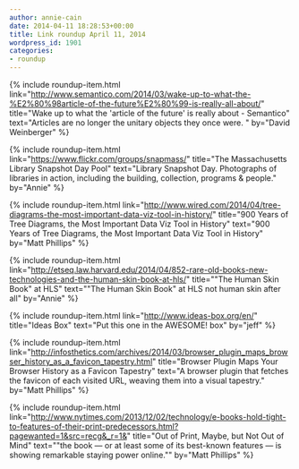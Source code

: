 ```yaml
---
author: annie-cain
date: 2014-04-11 18:28:53+00:00
title: Link roundup April 11, 2014
wordpress_id: 1901
categories:
- roundup
---
```


{% include roundup-item.html
  link="http://www.semantico.com/2014/03/wake-up-to-what-the-%E2%80%98article-of-the-future%E2%80%99-is-really-all-about/"
  title="Wake up to what the 'article of the future' is really about - Semantico"
  text="Articles are no longer the unitary objects they once were. "
  by="David Weinberger"
%}

{% include roundup-item.html
  link="https://www.flickr.com/groups/snapmass/"
  title="The Massachusetts Library Snapshot Day Pool"
  text="Library Snapshot Day.  Photographs of libraries in action, including the building, collection, programs & people."
  by="Annie"
%}

{% include roundup-item.html
  link="http://www.wired.com/2014/04/tree-diagrams-the-most-important-data-viz-tool-in-history/"
  title="900 Years of Tree Diagrams, the Most Important Data Viz Tool in History"
  text="900 Years of Tree Diagrams, the Most Important Data Viz Tool in History"
  by="Matt Phillips"
%}

{% include roundup-item.html
  link="http://etseq.law.harvard.edu/2014/04/852-rare-old-books-new-technologies-and-the-human-skin-book-at-hls/"
  title=""The Human Skin Book" at HLS"
  text="\"The Human Skin Book\" at HLS not human skin after all"
  by="Annie"
%}

{% include roundup-item.html
  link="http://www.ideas-box.org/en/"
  title="Ideas Box"
  text="Put this one in the AWESOME! box"
  by="jeff"
%}

{% include roundup-item.html
  link="http://infosthetics.com/archives/2014/03/browser_plugin_maps_browser_history_as_a_favicon_tapestry.html"
  title="Browser Plugin Maps Your Browser History as a Favicon Tapestry"
  text="A browser plugin that fetches the favicon of each visited URL, weaving them into a visual tapestry."
  by="Matt Phillips"
%}

{% include roundup-item.html
  link="http://www.nytimes.com/2013/12/02/technology/e-books-hold-tight-to-features-of-their-print-predecessors.html?pagewanted=1&src=recg&_r=1&"
  title="Out of Print, Maybe, but Not Out of Mind"
  text="\"the book — or at least some of its best-known features — is showing remarkable staying power online.\""
  by="Matt Phillips"
%}
